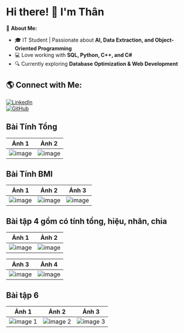 # Hi there! 👋 I'm Thân

🚀 **About Me:**  
- 🎓 IT Student | Passionate about **AI, Data Extraction, and Object-Oriented Programming**  
- 💻 Love working with **SQL, Python, C++, and C#**  
- 🔍 Currently exploring **Database Optimization & Web Development**  

## 🌎 Connect with Me:
[![LinkedIn](https://img.shields.io/badge/-LinkedIn-0077B5?style=flat&logo=linkedin&logoColor=white)](https://linkedin.com/in/your-profile)  
[![GitHub](https://img.shields.io/badge/-GitHub-181717?style=flat&logo=github&logoColor=white)](https://github.com/your-github-username) 


## Bài Tính Tổng
| Ảnh 1 | Ảnh 2 |
|-------|-------|
| ![image](https://github.com/user-attachments/assets/d7d67093-28b4-4942-9d6b-4ae31456f185) | ![image](https://github.com/user-attachments/assets/664faa25-fca0-426f-907f-21594e7cde57) |

## Bài Tính BMI
| Ảnh 1 | Ảnh 2 | Ảnh 3 |
|-------|-------|-------|
| ![image](https://github.com/user-attachments/assets/778096a2-c0b7-4cea-a453-f8cdc0d3337d) | ![image](https://github.com/user-attachments/assets/d4d2c4f2-5f72-4fb8-a02f-48cc72996188) | ![image](https://github.com/user-attachments/assets/a0445366-2d78-4b84-97ac-a60e446691e2) |

<h2>Bài tập 4 gồm có tính tổng, hiệu, nhân, chia</h2> 

| Ảnh 1 | Ảnh 2 |
|-------|-------|
| ![image](https://github.com/user-attachments/assets/fbeac300-7519-480d-9955-0229ce28e797) | ![image](https://github.com/user-attachments/assets/5958f2f3-5e7e-4ee3-84bc-4b2c65091787) |

| Ảnh 3 | Ảnh 4 |
|-------|-------|
| ![image](https://github.com/user-attachments/assets/20b51460-2309-4d71-9dd3-22fd1e912949) | ![image](https://github.com/user-attachments/assets/9e64deef-f831-42af-a2d5-11df63d8cc16) |


<h2>Bài tập 6 </h2>

| Ảnh 1 | Ảnh 2 | Ảnh 3 |
|-------|-------|-------|
| ![image 1](https://github.com/user-attachments/assets/09db1ab8-9417-4198-9f25-184e79e78d02) | ![image 2](https://github.com/user-attachments/assets/e17b542b-c2f6-4653-bc13-740b8879ceb5) | ![image 3](https://github.com/user-attachments/assets/6981c072-8a81-4765-bcbb-19ec6ede7ce9) |
